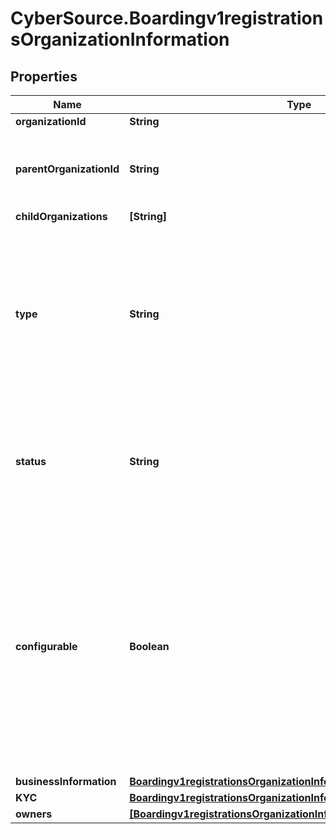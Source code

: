 # CyberSource.Boardingv1registrationsOrganizationInformation

## Properties
Name | Type | Description | Notes
------------ | ------------- | ------------- | -------------
**organizationId** | **String** |  | [optional] 
**parentOrganizationId** | **String** | This field is required for Organization Types: MERCHANT, TRANSACTING  | [optional] 
**childOrganizations** | **[String]** |  | [optional] 
**type** | **String** | Determines the type of organization in the hirarchy that this registration will use to onboard this Organization Possible Values:   - 'TRANSACTING'   - 'STRUCTURAL'   - 'MERCHANT'  | [optional] 
**status** | **String** | Determines the status that the organization will be after being onboarded Possible Values:             - 'LIVE'             - 'TEST'             - 'DRAFT'  | [optional] 
**configurable** | **Boolean** | This denotes the one organization, with exception to the TRANSACTING types, that is allowed to be used for configuration purposes against products.  Eventually this field will be deprecated and all organizations will be allowed for product configuration. | [optional] [default to false]
**businessInformation** | [**Boardingv1registrationsOrganizationInformationBusinessInformation**](Boardingv1registrationsOrganizationInformationBusinessInformation.md) |  | 
**KYC** | [**Boardingv1registrationsOrganizationInformationKYC**](Boardingv1registrationsOrganizationInformationKYC.md) |  | [optional] 
**owners** | [**[Boardingv1registrationsOrganizationInformationOwners]**](Boardingv1registrationsOrganizationInformationOwners.md) |  | [optional] 


